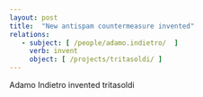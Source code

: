 ```yaml
---
layout: post
title:  "New antispam countermeasure invented"
relations:
   - subject: [ /people/adamo.indietro/  ]
     verb: invent
     object: [ /projects/tritasoldi/ ]
---
```


Adamo Indietro invented tritasoldi
 
